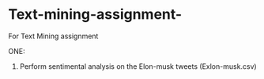 # Text-mining-assignment-
For Text Mining assignment
 
 ONE:
1) Perform sentimental analysis on the Elon-musk tweets (Exlon-musk.csv)
